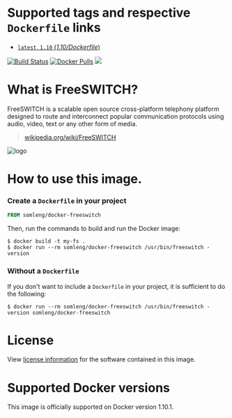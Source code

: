 # Supported tags and respective `Dockerfile` links

-	[`latest`, `1.10` (*1.10/Dockerfile*)](https://github.com/n42org/docker-freeswitch/blob/latest/1.4/Dockerfile)

[![Build Status](https://travis-ci.org/n42org/docker-freeswitch.svg?branch=master)](https://travis-ci.org/n42org/docker-freeswitch) [![Docker Pulls](https://img.shields.io/docker/pulls/n42org/freeswitch.svg)](https://hub.docker.com/r/n42org/freeswitch/) [![](https://badge.imagelayers.io/n42org/freeswitch:latest.svg)](https://imagelayers.io/?images=n42org/freeswitch:latest)

# What is FreeSWITCH?

FreeSWITCH is a scalable open source cross-platform telephony
platform designed to route and interconnect popular communication
protocols using audio, video, text or any other form of media.

> [wikipedia.org/wiki/FreeSWITCH](https://en.wikipedia.org/wiki/FreeSWITCH)

![logo](https://en.wikipedia.org/wiki/FreeSWITCH#/media/File:FreeSWITCH_official_logo.jpg)

# How to use this image.

### Create a `Dockerfile` in your project

```dockerfile
FROM somleng/docker-freeswitch
```

Then, run the commands to build and run the Docker image:

```console
$ docker build -t my-fs .
$ docker run --rm somleng/docker-freeswitch /usr/bin/freeswitch -version
```

### Without a `Dockerfile`

If you don't want to include a `Dockerfile` in your project, it is sufficient to do the following:

```console
$ docker run --rm somleng/docker-freeswitch /usr/bin/freeswitch -version somleng/docker-freeswitch
```

# License

View [license information](https://freeswitch.org/stash/projects/FS/repos/freeswitch/browse/docs/COPYING) for the software contained in this image.

# Supported Docker versions

This image is officially supported on Docker version 1.10.1.
